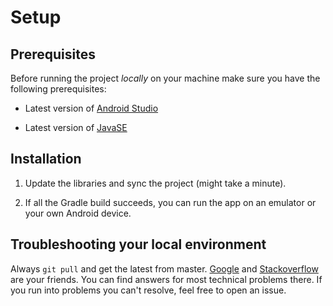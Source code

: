 # Setup

## Prerequisites

Before running the project *locally* on your machine make sure you have the following prerequisites:

* Latest version of [Android Studio](https://developer.android.com/studio)

* Latest version of [JavaSE](https://www.oracle.com/java/technologies/javase-downloads.html)

## Installation

1. Update the libraries and sync the project (might take a minute).

2. If all the Gradle build succeeds, you can run the app on an emulator or your own Android device.

## Troubleshooting your local environment

Always `git pull` and get the latest from master. [Google](https://www.google.com) and [Stackoverflow](https://stackoverflow.com/) are your friends. You can find answers for most technical problems there. If you run into problems you can't resolve, feel free to open an issue.

